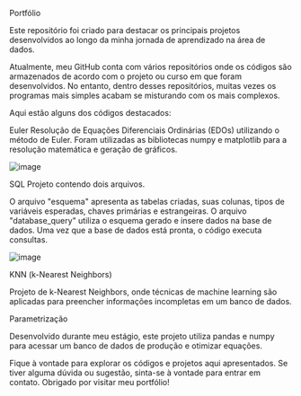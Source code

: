 Portfólio

Este repositório foi criado para destacar os principais projetos desenvolvidos ao longo da minha jornada de aprendizado na área de dados.

Atualmente, meu GitHub conta com vários repositórios onde os códigos são armazenados de acordo com o projeto ou curso em que foram desenvolvidos. No entanto, dentro desses repositórios, muitas vezes os programas mais simples acabam se misturando com os mais complexos.

Aqui estão alguns dos códigos destacados:

Euler
Resolução de Equações Diferenciais Ordinárias (EDOs) utilizando o método de Euler. Foram utilizadas as bibliotecas numpy e matplotlib para a resolução matemática e geração de gráficos.

![image](https://github.com/RafaelGuisso/Portfolio/assets/108840079/33c1e7d9-3390-4bc5-a909-c0dce27898d3)

SQL
Projeto contendo dois arquivos.

O arquivo "esquema" apresenta as tabelas criadas, suas colunas, tipos de variáveis esperadas, chaves primárias e estrangeiras.
O arquivo "database_query" utiliza o esquema gerado e insere dados na base de dados. Uma vez que a base de dados está pronta, o código executa consultas.

![image](https://github.com/RafaelGuisso/Portfolio/assets/108840079/31299069-6eab-4c5d-a353-b2077e914564)

KNN (k-Nearest Neighbors)

Projeto de k-Nearest Neighbors, onde técnicas de machine learning são aplicadas para preencher informações incompletas em um banco de dados.

Parametrização

Desenvolvido durante meu estágio, este projeto utiliza pandas e numpy para acessar um banco de dados de produção e otimizar equações.

Fique à vontade para explorar os códigos e projetos aqui apresentados. Se tiver alguma dúvida ou sugestão, sinta-se à vontade para entrar em contato. Obrigado por visitar meu portfólio!

